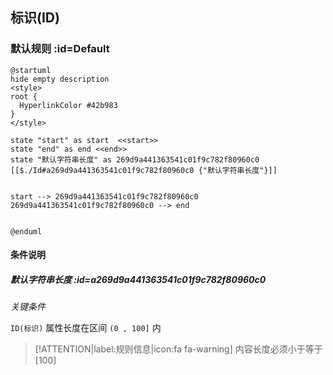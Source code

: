 ## 标识(ID) <!-- {docsify-ignore-all} -->

   

### 默认规则 :id=Default

```plantuml
@startuml
hide empty description
<style>
root {
  HyperlinkColor #42b983
}
</style>

state "start" as start  <<start>>
state "end" as end <<end>>
state "默认字符串长度" as 269d9a441363541c01f9c782f80960c0 [[$./Id#a269d9a441363541c01f9c782f80960c0 {"默认字符串长度"}]]


start --> 269d9a441363541c01f9c782f80960c0 
269d9a441363541c01f9c782f80960c0 --> end 


@enduml
```

#### 条件说明

##### 默认字符串长度 :id=a269d9a441363541c01f9c782f80960c0


*关键条件*


`ID(标识)` 属性长度在区间 `(0 , 100]` 内

> [!ATTENTION|label:规则信息|icon:fa fa-warning]
> 内容长度必须小于等于[100]







